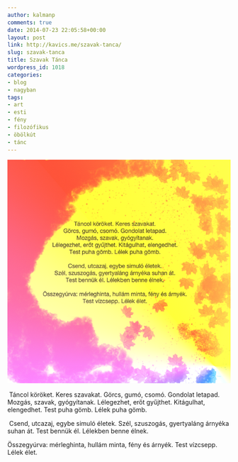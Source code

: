 ```yaml
---
author: kalmanp
comments: true
date: 2014-07-23 22:05:58+00:00
layout: post
link: http://kavics.me/szavak-tanca/
slug: szavak-tanca
title: Szavak Tánca
wordpress_id: 1018
categories:
- blog
- nagyban
tags:
- art
- esti
- fény
- filozófikus
- öbölkút
- tánc
---
```





[![táncoló](/wp-content/uploads/2014/07/táncoló.png)](/wp-content/uploads/2014/07/táncoló.png)





 Táncol köröket. Keres szavakat.
Görcs, gumó, csomó. Gondolat letapad.
Mozgás, szavak, gyógyítanak.
Lélegezhet, erőt gyűjthet. Kitágulhat, elengedhet.
Test puha gömb. Lélek puha gömb.





 Csend, utcazaj, egybe simuló életek.
Szél, szuszogás, gyertyaláng árnyéka suhan át.
Test bennük él. Lélekben benne élnek.





Összegyúrva: mérleghinta, hullám minta, fény és árnyék.
Test vízcsepp. Lélek élet.

